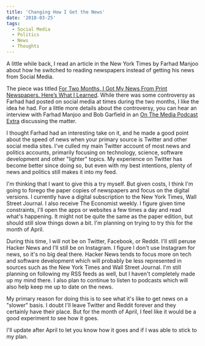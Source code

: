 ```yaml
---
title: 'Changing How I Get the News'
date: '2018-03-25'
tags:
  - Social Media
  - Politics
  - News
  - Thoughts
---
```


A little while back, I read an article in the New York Times by Farhad Manjoo about how he switched to reading newspapers instead of getting his news from Social Media.
<!-- excerpt -->

The piece was titled [For Two Months, I Got My News From Print Newspapers. Here’s What I Learned](https://www.nytimes.com/2018/03/07/technology/two-months-news-newspapers.html). While there was some controversy as Farhad had posted on social media at times during the two months, I like the idea he had. For a little more details about the controversy, you can hear an interview with Farhad Manjoo and Bob Garfield in an [On The Media Podcast Extra](https://www.wnycstudios.org/story/did-farhad-unplug) discussing the matter.

I thought Farhad had an interesting take on it, and he made a good point about the speed of news when your primary source is Twitter and other social media sites. I've culled my main Twitter account of most news and politics accounts, primarily focusing on technology, science, software development and other "lighter" topics. My experience on Twitter has become better since doing so, but even with my best intentions, plenty of news and politics still makes it into my feed.

I'm thinking that I want to give this a try myself. But given costs, I think I'm going to forego the paper copies of newspapers and focus on the digital versions. I currently have a digital subscription to the New York Times, Wall Street Journal. I also receive The Economist weekly. I figure given time constraints, I'll open the apps or websites a few times a day and read what's happening. It might not be quite the same as the paper edition, but should still slow things down a bit. I'm planning on trying to try this for the month of April.

During this time, I will not be on Twitter, Facebook, or Reddit. I'll still peruse Hacker News and I'll still be on Instagram. I figure I don't use Instagram for news, so it's no big deal there. Hacker News tends to focus more on tech and software development which will probably be less represented in sources such as the New York Times and Wall Street Journal. I'm still planning on following my RSS feeds as well, but I haven't completely made up my mind there. I also plan to continue to listen to podcasts which will also help keep me up to date on the news.

My primary reason for doing this is to see what it's like to get news on a "slower" basis. I doubt I'll leave Twitter and Reddit forever and they certainly have their place. But for the month of April, I feel like it would be a good experiment to see how it goes.

I'll update after April to let you know how it goes and if I was able to stick to my plan.
